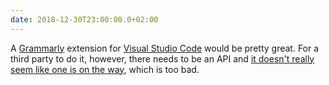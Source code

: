 ```yaml
---
date: 2018-12-30T23:00:00.0+02:00
---
```


A [Grammarly](https://app.grammarly.com/) extension for [Visual Studio Code](https://code.visualstudio.com/) would be pretty great. For a third party to do it, however, there needs to be an API and [it doesn't really seem like one is on the way](https://twitter.com/Grammarly/status/388621218586578944), which is too bad.

